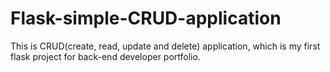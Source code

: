 # Flask-simple-CRUD-application
This is CRUD(create, read, update and delete) application, which is my first flask project for back-end developer portfolio.

